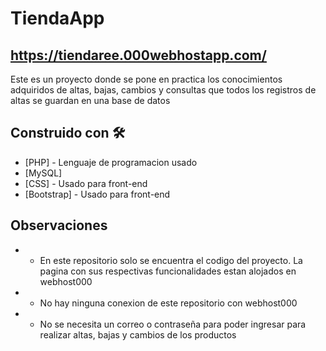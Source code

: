 # TiendaApp
## https://tiendaree.000webhostapp.com/

Este es un proyecto donde se pone en practica los conocimientos adquiridos de altas, bajas, cambios y consultas que todos los registros de altas se guardan en una base de datos

## Construido con 🛠️

* [PHP] - Lenguaje de programacion usado
* [MySQL]
* [CSS] - Usado para front-end
* [Bootstrap] - Usado para front-end

## Observaciones

* - En este repositorio solo se encuentra el codigo del proyecto. La pagina con sus respectivas funcionalidades estan alojados en webhost000
* - No hay ninguna conexion de este repositorio con webhost000
* - No se necesita un correo o contraseña para poder ingresar para realizar altas, bajas y cambios de los productos
